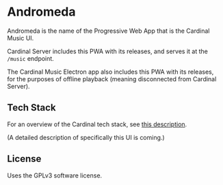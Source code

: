 # Andromeda

Andromeda is the name of the Progressive Web App that is the Cardinal Music UI.

Cardinal Server includes this PWA with its releases, and serves it at the
`/music` endpoint.

The Cardinal Music Electron app also includes this PWA with its releases, for
the purposes of offline playback (meaning disconnected from Cardinal Server).

## Tech Stack

For an overview of the Cardinal tech stack, see [this
description](https://github.com/somebeaver/Cardinal-Project#tech-stack).

(A detailed description of specifically this UI is coming.)

## License

Uses the GPLv3 software license.
